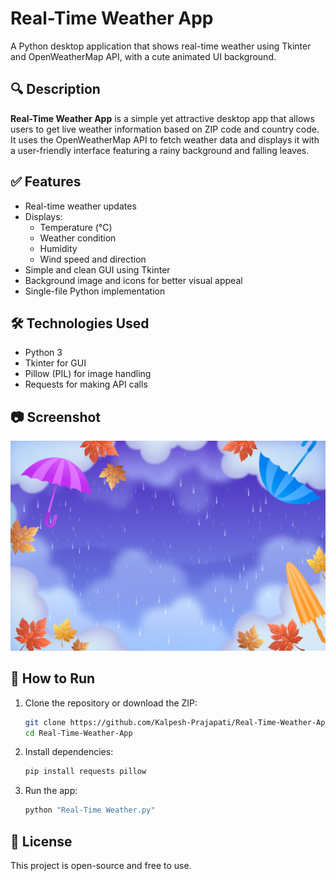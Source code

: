 # Real-Time Weather App

A Python desktop application that shows real-time weather using Tkinter and OpenWeatherMap API, with a cute animated UI background.

## 🔍 Description

**Real-Time Weather App** is a simple yet attractive desktop app that allows users to get live weather information based on ZIP code and country code. It uses the OpenWeatherMap API to fetch weather data and displays it with a user-friendly interface featuring a rainy background and falling leaves.

## ✅ Features

- Real-time weather updates
- Displays:
  - Temperature (°C)
  - Weather condition
  - Humidity
  - Wind speed and direction
- Simple and clean GUI using Tkinter
- Background image and icons for better visual appeal
- Single-file Python implementation

## 🛠 Technologies Used

- Python 3
- Tkinter for GUI
- Pillow (PIL) for image handling
- Requests for making API calls

## 📷 Screenshot

![Weather UI](9011110.jpg)

## 🚀 How to Run

1. Clone the repository or download the ZIP:
    ```bash
    git clone https://github.com/Kalpesh-Prajapati/Real-Time-Weather-App.git
    cd Real-Time-Weather-App
    ```

2. Install dependencies:
    ```bash
    pip install requests pillow
    ```

3. Run the app:
    ```bash
    python "Real-Time Weather.py"
    ```

## 📄 License

This project is open-source and free to use.
